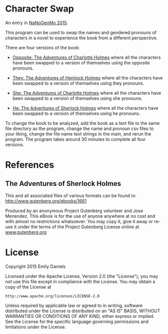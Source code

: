Character Swap
====================

An entry in [NaNoGenMo 2015](https://github.com/dariusk/NaNoGenMo-2015/).

This program can be used to swap the names and gendered pronouns of characters 
in a novel to experience the book from a different perspective.

There are four versions of the book:

* [Opposite: The Adventures of Charlotte Holmes](https://github.com/emdaniels/character-swap/blob/master/Opposite_The_Adventures_of_Charlotte_Holmes.txt) 
where all the characters have been swapped to a version of themselves using the opposite pronouns.  

* [They: The Adventures of Hemlock Holmes](https://github.com/emdaniels/character-swap/blob/master/They_The_Adventures_of_Hemlock_Holmes.txt) 
where all the characters have been swapped to a version of themselves using they pronouns. 
    
* [She: The Adventures of Charlotte Holmes](https://github.com/emdaniels/character-swap/blob/master/She_The_Adventures_of_Charlotte_Holmes.txt) 
where all the characters have been swapped to a version of themselves using she pronouns. 
    
* [He: The Adventures of Sherlock Holmes](https://github.com/emdaniels/character-swap/blob/master/He_The_Adventures_of_Sherlock_Holmes.txt) 
where all the characters have been swapped to a version of themselves using he pronouns. 

To change the book to be analyzed, add the book as a text file to the same 
file directory as the program, change the name and pronoun csv files to 
your liking, change the file name text strings in the main, and rerun the program.
The program takes around 30 minutes to complete all four versions. 


References
==========

The Adventures of Sherlock Holmes
---------------------------------

This and all associated files of various formats can be found in:
http://www.gutenberg.org/ebooks/1661

Produced by an anonymous Project Gutenberg volunteer and Jose Menendez.
This eBook is for the use of anyone anywhere at no cost and with
almost no restrictions whatsoever.  You may copy it, give it away or
re-use it under the terms of the Project Gutenberg License online at 
www.gutenberg.org


License
=======

Copyright 2015 Emily Daniels

Licensed under the Apache License, Version 2.0 (the "License");
you may not use this file except in compliance with the License.
You may obtain a copy of the License at

    http://www.apache.org/licenses/LICENSE-2.0

Unless required by applicable law or agreed to in writing, software
distributed under the License is distributed on an "AS IS" BASIS,
WITHOUT WARRANTIES OR CONDITIONS OF ANY KIND, either express or implied.
See the License for the specific language governing permissions and
limitations under the License.
